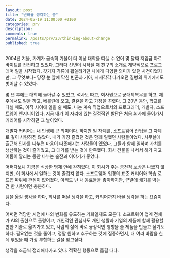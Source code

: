 ```yaml
--- 
layout: post
title: "변화를 생각하는 중"
date: 2024-05-19 11:00:00 +0100
categories: prv
description: 
comments: true
permalink: /posts/prv/23/thinking-about-change
published: true
---
```


2004년 겨울, 가계가 급속히 기울어 더 이상 대학을 다닐 수 없어 몇 달째 저임금 아르바이트를 전전하고 있있다. 그러다 신년이 시작될 때 친구의 소개로 계약직으로 프로그래머 일을 시작했다. 갖가지 격류에 휩쓸려가던 나에게 다양한 의미가 있던 사건이었지만, 그 무엇보다- 당장 눈 앞에 닥친 빈곤과 기아, 시시각각 다가오던 질병의 위기에서도 벗어날 수 있었다.

몇 년 후에는 대학에 돌아갈 수 있었고, 석사도 따고, 회사원으로 군대체복무를 하고, 제주에서도 일을 하고, 베를린에 오고, 결혼을 하고 가정을 꾸렸다. 그 20년 동안, 학교를 다닐 때도, 이직 사이에 일을 쉴 때도, 나는 계속 직업으로서의 프로그래머, 개발자, 소프트웨어 엔지니어였다. 지금 내가 이 자리에 있는 결정적인 발단은 처음 회사에 들어가서 커리어를 시작하던 그 날이었다.

개발자 커리어는 내 인생에 큰 의미이다. 하지만 일 자체를, 소프트웨어 산업을 그 자체로 깊이 사랑하진 않았다. 내가 가장 즐겼던 것은 함께 일했던 사람들이었다. 사무실에 출근해 인사를 나누면 마음이 따뜻해지는 사람들이 있었다. 그들과 함께 일하며 가치를 생산하는 것이 즐거웠고, 그 대가를 받는 것에 만족했다. 회사 건물을 나서서 해가 지고 어둠이 깔리는 동안 나누는 술잔과 이야기가 좋았다.

어쩌다보니 지금은 식상한 명제 안에 갇혀있다. 이 회사가 주는 금전적 보상은 나쁘지 않지만, 이 회사에서 일하는 것이 즐겁지 않다. 소프트웨어 업곙의 표준 커리어와 학습 로드맵 따위에 관심이 없어졌다. 아직도 난 내 동료들을 좋아하지만, 균열에 쇄기를 박는 건 한 사람이면 충분하다.

팀을 옮길 생각을 하다, 회사를 떠날 생각을 하고, 커리어까지 바꿀 생각을 하는 요즘이다.

어쩌면 적당한 시점에 나의 변화를 유도하는 기회일지도 모른다. 소프트웨어 업계 전체가 AI의 출현으로 출렁이고, 개인적인 관심사도 개인 생활과 기업의 제품에 함께 활용할만한 기술로 옮겨가고 있고, 사람의 삶에 바로 긍정적인 영향을 줄 제품을 만들고 싶기도 하다. 필요없는 것을 줄이고, 정말 원하고 추구하는 것에 집중하면서, 내 여러 바람을 한데 엮었을 때 가장 부합하는 길을 찾고싶다.

생각을 조금씩 정리해나가고 있다. 적확한 행동으로 옮길 때다.
